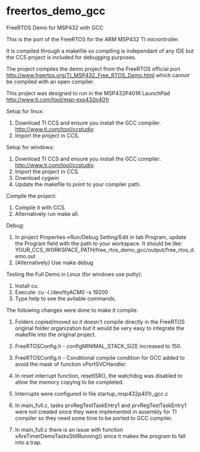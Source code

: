 # freertos_demo_gcc
FreeRTOS Demo for MSP432 with GCC

This is the port of the FreeRTOS for the ARM MSP432 TI microntroller.

It is compiled through a makefile so compiling is independant of any IDE but the CCS project is included for debugging purposes.

The project compiles the demo project from the FreeRTOS official port http://www.freertos.org/TI_MSP432_Free_RTOS_Demo.html which cannot be compiled with an open compiler.

This project was designed to run in the MSP432P401R LaunchPad http://www.ti.com/tool/msp-exp432p401r 

Setup for linux:

1. Download TI CCS and ensure you install the GCC compiler. http://www.ti.com/tool/ccstudio
2. Import the project in CCS.

Setup for windows:

1. Download TI CCS and ensure you install the GCC compiler. http://www.ti.com/tool/ccstudio
2. Import the project in CCS.
3. Download cygwin
4. Update the makefile to point to your compiler path.

Compile the project:

1. Compile it with CCS.
2. Alternatively run make all.

Debug:

1. In project Properties->Run/Debug Setting/Edit in tab Program, update the Program field with the path to your workspace. It should be like: YOUR_CCS_WORKSPACE_PATH/free_rtos_demo_gcc/output/free_rtos_demo.out
2. (Alternatively) Use make debug

Testing the Full Demo in Linux (for windows use putty):

1. Install cu.
2. Execute: cu -l /dev/ttyACM0 -s 19200
3. Type help to see the avilable commands.

The following changes were done to make it compile:

1. Folders copied/moved so it doesn't compile directly in the FreeRTOS original folder organization but it would be very easy to integrate the makefile into the original project.

2. FreeRTOSConfig.h - configMINIMAL_STACK_SIZE increased to 150. 

3. FreeRTOSConfig.h - Conditional compile condition for GCC added to avoid the mask of function vPortSVCHandler.

4. In reset interrupt function, resetISR(), the watchdog was disabled to allow the memory copying to be completed.

5. Interrupts were configured in file startup_msp432p401r_gcc.c 

6. In main_full.c, tasks prvRegTestTaskEntry1 and prvRegTestTaskEntry1 were not created since they were implemented in assembly for TI compiler so they need some time to be ported to GCC compiler.

7.  In main_full.c there is an issue with function xAreTimerDemoTasksStillRunning() since it makes the program to fall into  a trap.


